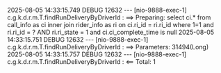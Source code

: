 2025-08-05 14:33:15.749 DEBUG 12632 --- [nio-9888-exec-1] c.g.k.d.r.m.T.findRunDeliveryByDriverId  : ==>  Preparing: select ci.* from call_info as ci inner join rider_info as ri on ci.ri_id = ri.ri_id where 1=1 and ri.ri_id = ? AND ri.ri_state = 1 and ci.ci_complete_time is null
2025-08-05 14:33:15.751 DEBUG 12632 --- [nio-9888-exec-1] c.g.k.d.r.m.T.findRunDeliveryByDriverId  : ==> Parameters: 31494(Long)
2025-08-05 14:33:15.757 DEBUG 12632 --- [nio-9888-exec-1] c.g.k.d.r.m.T.findRunDeliveryByDriverId  : <==      Total: 1
